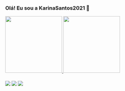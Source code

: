 ### Olá! Eu sou a KarinaSantos2021 👋

<!--
**KarinaSantos2021/KarinaSantos2021** is a ✨ _special_ ✨ repository because its `README.md` (this file) appears on your GitHub profile.

Here are some ideas to get you started:

- 🔭 I’m currently working on ... Formosa do Rio Preto-BA
- 🌱 I’m currently learning ... Json 
- 👯 I’m looking to collaborate on ... Com programas 
- 🤔 I’m looking for help with ... Tudo! Help!
- 💬 Ask me about ... Azar e má sorte!
- 📫 How to reach me: ...Correntes telepáticas 
- 😄 Pronouns: ...Eu!
- ⚡ Fun fact: ...Tenho!
-->

<div>
  <a href="https://github.com/karinasantos2012">
    <img height= "180cm" src="https://github-readme-stats.vercel.app/api?username=karinasantos2021&show_icons=true&theme=dracula&include_all_commits=true&count_private=true"/>
    <img height= "180cm" src="https://github-readme-stats.vercel.app/api/top-langs/?username=karinasantos2021&layout=compact&langts_count=16&theme=dracula"/>

###
<div>
    <a href= "https://www.gmail.com/karinasantos2021" target="_black"><img src="https://img.shields.io/badge/Gmail-D14836?style=for-the-badge&logo=gmail&logoColor=white"></a>
    <a href= "https://www.telegram.com/karinasantos2021" target="_black"><img src="https://img.shields.io/badge/Telegram-2CA5E0?style=for-the-badge&logo=telegram&logoColor=white"></a>
     <a href= "https://www.whatsapp.com/karinasantos2021" target="_black"><img src="https://img.shields.io/badge/WhatsApp-25D366?style=for-the-badge&logo=whatsapp&logoColor=white"></a>
       
